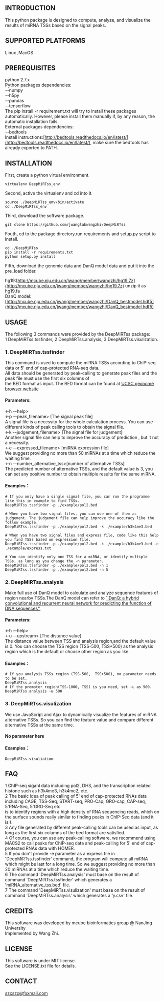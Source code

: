 ## INTRODUCTION
This python package is designed to compute, analyze, and visualize the results of miRNA TSSs based on the signal peaks.
## SUPPORTED PLATFORMS
Linux ,MacOS
## PREREQUISITES
python 2.7.x  
Python packages dependencies:  
--numpy  
--h5py  
--pandas  
--tensorflow  
The pip install -r requirement.txt will try to install these packages automatically. However, please install them manually if, by any reason, the automatic installation fails.  
External packages dependencies:  
--bedtools  
Install instructions:[http://bedtools.readthedocs.io/en/latest/](http://bedtools.readthedocs.io/en/latest/), make sure the bedtools has already exported to PATH.  
## INSTALLATION
First, create a python virtual environment.

```
virtualenv DeepMiRTss_env
```
Second, active the virtualenv and cd into it.

```
source ./DeepMiRTss_env/bin/activate
cd ./DeepMiRTss_env
```
Third, download the software package.  

```
git clone https://github.com/jwanglabwangzhi/DeepMiRTss

```
Fouth, cd to the package directory,run requirements and setup.py script to install.

```
cd ./DeepMiRTss
pip install -r requirements.txt
python setup.py install
```
Fifth, download the genomic data and DanQ model data and put it into the pre_load folder.

hg19:[http://mcube.nju.edu.cn/jwang/member/wangzhi/hg19.7z](http://mcube.nju.edu.cn/jwang/member/wangzhi/hg19.7z) unzip it as hg19.fa  
DanQ model:[http://mcube.nju.edu.cn/jwang/member/wangzhi/DanQ_bestmodel.hdf5](http://mcube.nju.edu.cn/jwang/member/wangzhi/DanQ_bestmodel.hdf5)

## USAGE
The following 3 commands were provided by the DeepMiRTss package:  
1 DeepMiRTss.tssfinder, 2 DeepMiRTss.analysis, 3 DeepMiRTss.visulization.
### 1. DeepMiRTss.tssfinder  
This command is used to compute the miRNA TSSs according to ChIP-seq data or 5' end of cap-protected RNA-seq data.  
All data should be generated by peak-calling to generate peak files and the peak file must use the first six columns of  
the BED format as input. The BED format can be found at [UCSC geonome browser website](http://genome.ucsc.edu/FAQ/FAQformat#format1)
#### Parameters:  
<-h --help>  
<-p --peak_filename> [The signal  peak file]    
A signal file is a necessity for the whole calculation process. You can use different kinds of  peak calling tools to obtain the signal file.  
<-k --judgement_filename> [The signal file for judgement]  
Another signal file can help to improve the accuracy of prediction , but it not a necessity.  
<-e --expressed_filename> [miRNA expression file]  
We suggest providing no more than 50 miRNAs at a time which reduce the waiting time.  
<-n --number_alternative_tss>[number of alternative TSSs]    
The predicted number of alternative TSSs, and the default value is 3, you can set any positive number to obtain multiple results for the same miRNA.
#### Examples：
```
# If you only have a single signal file, you can run the programme like this in example to find TSSs.
DeepMiRTss.tssfinder -p ./example/pol2.bed 

# When you have two signal files, you can use one of them as judgement. The judgement file can help improve the accuracy like the follow example.
DeepMiRTss.tssfinder -p ./example/pol2.bed -k ./example/h3k4me3.bed

# When you have two signal files and express file, code like this help you find TSSs based on expression file.
DeepMiRTss.tssfinder -p ./example/pol2.bed -k ./example/h3k4me3.bed -e ./example/express.txt

# You can identify only one TSS for a miRNA, or identify multiple TSSs, as long as you change the -n parameter.
DeepMiRTss.tssfinder -p ./example/pol2.bed -n 1
DeepMiRTss.tssfinder -p ./example/pol2.bed -n 5
```
### 2. DeepMiRTss.analysis  
Make full use of DanQ model to calculate and analyze sequence features of region nearby TSSs.The DanQ model can refer to [``DanQ: a hybrid convolutional and recurrent neural network for predicting the function of DNA sequences''](https://academic.oup.com/nar/article-lookup/doi/10.1093/nar/gkw226)
#### Parameters:  
<-h --help>  
<-u --upstream> [The distance value]  
The distance value between TSS and analysis region,and the default value is 0. You can choose the TSS region (TSS-500, TSS+500) as the analysis region which is the default or choose other region as you like.  
#### Examples：
```
# If you analysis TSSs region (TSS-500,  TSS+500), no parameter needs to be set.
DeepMiRTss.analysis
# If the promoter region(TSS-1000, TSS) is you need, set -u as 500.
DeepMiRTss.analysis -u 500
```
### 3. DeepMiRTss.visulization  
We use JavaScript and Ajax to dynamically visualize the features of miRNA alternative TSSs. So you can find the feature value and compare different alternative TSSs at the same time.  
#### No parameter here
#### Examples：
```
DeepMiRTss.visuliation
```

## FAQ  
1 ChIP-seq siganl data including pol2, DHS, and the transcription related histone such as h3k4me3, h3k4me2, etc.  
2 The basic idea of peak calling of 5' end of cap-protected RNAs data including CAGE, TSS-Seq, START-seq, PRO-Cap, GRO-cap, CAP-seq, 5'RNA-Seq, 5'GRO-Seq etc   
is to identify regions with a high density of RNA sequencing reads, which on the surface sounds really similar to finding peaks in ChIP-Seq data (and it is!).  
3 Any file generated by different peak-calling tools can be used as input, as long as the first six columns of the bed format are satisfied.  
4 Of course, you can use any peak-calling software, we recommend using MACS2 to call peaks for ChIP-seq data and peak-calling for 5' end of cap-protected RNAs data with HOMER.  
5 If you don't provide -e parameter as a express file in 'DeepMiRTss.tssfinder' command, the program will compute all miRNA which might be last for a long time. 
So we suggest providing no more than 20 miRNAs at a time which reduce the waiting time.  
6 The command 'DeepMiRTss.analysis' must base on the result of command 'DeepMiRTss.tssfinder' which generates a 'miRNA_alternative_tss.bed' file.  
7 The command 'DeepMiRTss.visulization' must base on the result of command 'DeepMiRTss.analysis' which generates a 'y.csv' file.  


## CREDITS
This software was developed by mcube bioinformatics group @ NanJing University  
Implemented by Wang Zhi.
## LICENSE
This software is under MIT license.  
See the LICENSE.txt file for details.  
## CONTACT
szxszx@foxmail.com

















